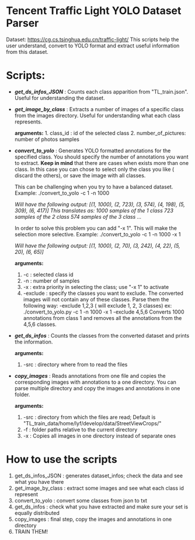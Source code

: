 # Tencent Traffic Light YOLO Dataset Parser
Dataset: https://cg.cs.tsinghua.edu.cn/traffic-light/
This scripts help the user understand, convert to YOLO format and extract useful information from this dataset.

# Scripts:
* ***get_ds_infos_JSON*** : Counts each class apparition from "TL_train.json". Useful for understanding the dataset.

* ***get_image_by_class*** : Extracts a number of images of a specific class from the images directory. 
Useful for understanding what each class represents.

	**arguments:** 
		1. class_id : id of the selected class 
		2. number_of_pictures: number of photos samples

* ***convert_to_yolo*** : Generates  YOLO formatted annotations for the specified class. You should specify the number of annotations you want to extract. **Keep in mind** that there are cases when exists more than one class. In this case you can chose to select only the class you like ( discard the others), or save the image with all classes. 

	This can be challenging when you try to have a balanced dataset. Example: ./convert_to_yolo -c 1 -n 1000 

	*Will have the following output: 
	[(1, 1000), (2, 723), (3, 574), (4, 198), (5, 309), (6, 417)]
	This translates as: 
	1000 samples of the 1 class
	723 samples of the 2 class
	574 samples of the 3 class
	...*

	In order to solve this problem you can add "-x 1". This will make the selection more selective. 
	Example: ./convert_to_yolo -c 1 -n 1000  -x 1
	
	*Will have the following output: 
	[(1, 1000), (2, 70), (3, 242), (4, 22), (5, 20), (6, 65)]*
	
	**arguments:**
	1. -c : selected class id
	2. -n : number of samples
	3. -x : extra priority in selecting the class; use "-x 1" to activate
	4. -exclude : specify the classes you want to exclude. The converted images will not contain any of these classes. 
	Parse them the following way: -exclude 1,2,3 ( will exclude 1, 2, 3 classes)
	ex: ./convert_to_yolo.py -c 1 -n 1000 -x 1 -exclude 4,5,6
	Converts 1000 annotations from class 1 and removes all the annotations from the 4,5,6 classes. 
	
* ***get_ds_infos*** : Counts the classes from the converted dataset and prints the information.
		
	**arguments:**
	1.  -src : directory where from to read the files

* ***copy_images*** : Reads annotations from one file and copies the corresponding images with annotations to a one directory.  You can parse multiple directory and copy the images and annotations in one folder.

	**arguments:**
	1.  -src : directory from which the files are read; 
	Default is "TL_train_data/home/lyf/develop/data/StreetViewCrops/"
	2. -f : folder paths relative to the current directory
	3. -x : Copies all images in one directory instead of separate ones


# How to use the scripts

 1. get_ds_infos_JSON : generates dataset_infos; check the data and see what you have there
 2. get_image_by_class : extract some images and see what each class id represent
 3. convert_to_yolo : convert some classes from json to txt
 4. get_ds_infos : check what you have extracted and make sure your set is equally distributed
 5. copy_images : final step, copy the images and annotations in one directory 
 6. TRAIN THEM!


